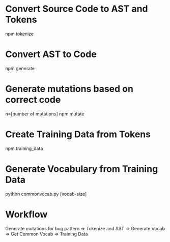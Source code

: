 # Convert Source Code to AST and Tokens  
npm tokenize  

# Convert AST to Code  
npm generate  

# Generate mutations based on correct code  
n=[number of mutations] npm mutate 

# Create Training Data from Tokens
npm training_data  

# Generate Vocabulary from Training Data  
python commonvocab.py [vocab-size]

# Workflow  
Generate mutations for bug pattern => Tokenize and AST => Generate Vocab => Get Common Vocab => Training Data  
